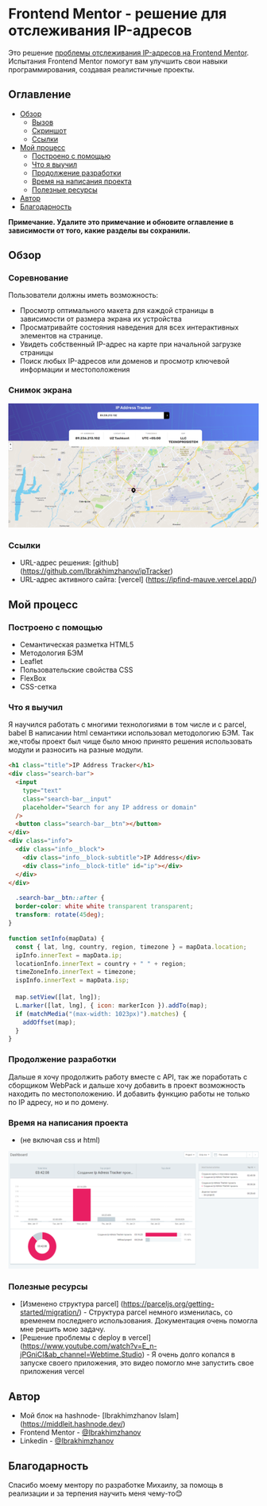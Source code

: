 # Frontend Mentor - решение для отслеживания IP-адресов

Это решение [проблемы отслеживания IP-адресов на Frontend Mentor](https://www.frontendmentor.io/challenges/ip-address-tracker-I8-0yYAH0). Испытания Frontend Mentor помогут вам улучшить свои навыки программирования, создавая реалистичные проекты.

## Оглавление

- [Обзор](#обзор)
  - [Вызов](#вызов)
  - [Скриншот](#снимок-экрана)
  - [Ссылки](#ссылки)
- [Мой процесс](#мой-процесс)
  - [Построено с помощью](#построено-с-помощью)
  - [Что я выучил](#что-я-выучил)
  - [Продолжение разработки](#продолжение-разработки)
  - [Время на написания проекта](#Время-на-написания-проекта)
  - [Полезные ресурсы](#полезные-ресурсы)
- [Автор](#автор)
- [Благодарность](#благодарность)

**Примечание. Удалите это примечание и обновите оглавление в зависимости от того, какие разделы вы сохранили.**

## Обзор

### Соревнование

Пользователи должны иметь возможность:

- Просмотр оптимального макета для каждой страницы в зависимости от размера экрана их устройства
- Просматривайте состояния наведения для всех интерактивных элементов на странице.
- Увидеть собственный IP-адрес на карте при начальной загрузке страницы
- Поиск любых IP-адресов или доменов и просмотр ключевой информации и местоположения

### Снимок экрана

![](./iptracker.png)

### Ссылки

- URL-адрес решения: [github] (https://github.com/Ibrakhimzhanov/ipTracker)
- URL-адрес активного сайта: [vercel] (https://ipfind-mauve.vercel.app/)

## Мой процесс

### Построено с помощью

- Семантическая разметка HTML5
- Методология БЭМ
- Leaflet
- Пользовательские свойства CSS
- FlexBox
- CSS-сетка

### Что я выучил

Я научился работать с многими технологиями в том числе и с parcel, babel
В написании html семантики использовал методологию БЭМ. Так же,чтобы проект был чище было мною принято решения использовать модули и разносить на разные модули.

```html
<h1 class="title">IP Address Tracker</h1>
<div class="search-bar">
  <input
    type="text"
    class="search-bar__input"
    placeholder="Search for any IP address or domain"
  />
  <button class="search-bar__btn"></button>
</div>
<div class="info">
  <div class="info__block">
    <div class="info__block-subtitle">IP Address</div>
    <div class="info__block-title" id="ip"></div>
  </div>
</div>
```

```CSS
  .search-bar__btn::after {
  border-color: white white transparent transparent;
  transform: rotate(45deg);
}

```

```js
function setInfo(mapData) {
  const { lat, lng, country, region, timezone } = mapData.location;
  ipInfo.innerText = mapData.ip;
  locationInfo.innerText = country + " " + region;
  timeZoneInfo.innerText = timezone;
  ispInfo.innerText = mapData.isp;

  map.setView([lat, lng]);
  L.marker([lat, lng], { icon: markerIcon }).addTo(map);
  if (matchMedia("(max-width: 1023px)").matches) {
    addOffset(map);
  }
}
```

### Продолжение разработки

Дальше я хочу продолжить работу вместе с API, так же поработать с сборщиком WebPack и дальше хочу добавить в проект возможность находить по местоположению. И добавить функцию работы не только по IP адресу, но и по домену.

### Время на написания проекта

- (не включая css и html)

![](./nohtmlorcss.png)

### Полезные ресурсы

- [Изменено структура parcel] (https://parceljs.org/getting-started/migration/) - Структура parcel немного изменилась, со временем последнего использования. Документация очень помогла мне решить мою задачу.
- [Решение проблемы с deploy в vercel] (https://www.youtube.com/watch?v=E_n-jPGniCI&ab_channel=Webtime.Studio) - Я очень долго копался в запуске своего приложения, это видео помогло мне запустить свое приложения vercel

## Автор

- Мой блок на hashnode- [Ibrakhimzhanov Islam] (https://middleit.hashnode.dev/)
- Frontend Mentor - [@Ibrakhimzhanov](https://www.frontendmentor.io/profile/Ibrakhimzhanov)
- Linkedin - [@Ibrakhimzhanov](https://www.linkedin.com/in/ibrakhimzhanov/)

## Благодарность

Спасибо моему ментору по разработке Михаилу, за помощь в реализации и за терпения научить меня чему-то😊
